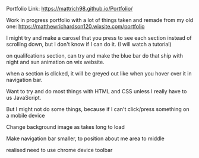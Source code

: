 Portfolio Link: https://mattrich98.github.io/Portfolio/

Work in progress portfolio with a lot of things taken and remade from my old one: https://matthewrichardson120.wixsite.com/portfolio


I might try and make a carosel that you press to see each section instead of scrolling down, but I don't know if I can do it. (I will watch a tutorial)

on qualifcations section, can try and make the blue bar do that ship with night and sun animation on wix website.

when a section is clicked, it will be greyed out like when you hover over it in navigation bar.

Want to try and do most things with HTML and CSS unless I really have to us JavaScript.

But I might not do some things, because if I can't click/press something on a mobile device

Change background image as takes long to load

Make navigation bar smaller, to position about me area to middle 

realised need to use chrome device toolbar
